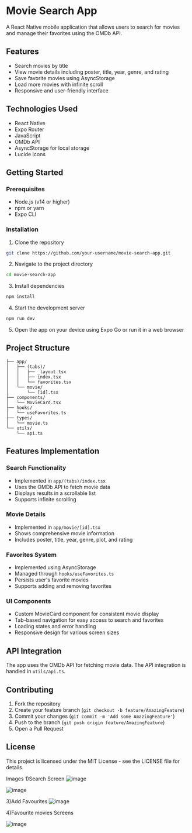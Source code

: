 # Movie Search App

A React Native mobile application that allows users to search for movies and manage their favorites using the OMDb API.

## Features

- Search movies by title
- View movie details including poster, title, year, genre, and rating
- Save favorite movies using AsyncStorage
- Load more movies with infinite scroll
- Responsive and user-friendly interface

## Technologies Used

- React Native
- Expo Router
- JavaScript
- OMDb API
- AsyncStorage for local storage
- Lucide Icons

## Getting Started

### Prerequisites

- Node.js (v14 or higher)
- npm or yarn
- Expo CLI

### Installation

1. Clone the repository
```bash
git clone https://github.com/your-username/movie-search-app.git
```

2. Navigate to the project directory
```bash
cd movie-search-app
```

3. Install dependencies
```bash
npm install
```

4. Start the development server
```bash
npm run dev
```

5. Open the app on your device using Expo Go or run it in a web browser

## Project Structure

```
├── app/
│   ├── (tabs)/
│   │   ├── _layout.tsx
│   │   ├── index.tsx
│   │   └── favorites.tsx
│   └── movie/
│       └── [id].tsx
├── components/
│   └── MovieCard.tsx
├── hooks/
│   └── useFavorites.ts
├── types/
│   └── movie.ts
└── utils/
    └── api.ts
```

## Features Implementation

### Search Functionality
- Implemented in `app/(tabs)/index.tsx`
- Uses the OMDb API to fetch movie data
- Displays results in a scrollable list
- Supports infinite scrolling

### Movie Details
- Implemented in `app/movie/[id].tsx`
- Shows comprehensive movie information
- Includes poster, title, year, genre, plot, and rating

### Favorites System
- Implemented using AsyncStorage
- Managed through `hooks/useFavorites.ts`
- Persists user's favorite movies
- Supports adding and removing favorites

### UI Components
- Custom MovieCard component for consistent movie display
- Tab-based navigation for easy access to search and favorites
- Loading states and error handling
- Responsive design for various screen sizes

## API Integration

The app uses the OMDb API for fetching movie data. The API integration is handled in `utils/api.ts`.

## Contributing

1. Fork the repository
2. Create your feature branch (`git checkout -b feature/AmazingFeature`)
3. Commit your changes (`git commit -m 'Add some AmazingFeature'`)
4. Push to the branch (`git push origin feature/AmazingFeature`)
5. Open a Pull Request

## License

This project is licensed under the MIT License - see the LICENSE file for details.

Images
1)Search Screen
![image](https://github.com/user-attachments/assets/8d3f84ab-b788-4658-91ec-9aa8bab5807a)

![image](https://github.com/user-attachments/assets/fbe76ea7-c799-4235-9fb0-db67089900e3)

3)Add Favourites
![image](https://github.com/user-attachments/assets/4ade343d-6ec9-4ea6-b746-4e48fbd4f788)

4)Favourite movies Screens

![image](https://github.com/user-attachments/assets/0694ede9-974d-40c1-8d7b-d26d8a0d7914)

